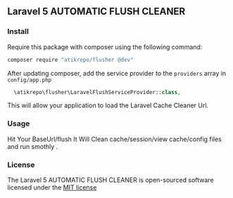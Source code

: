 ## Laravel 5 AUTOMATIC FLUSH CLEANER


### Install

Require this package with composer using the following command:

```bash
composer require "atikrepo/flusher @dev"
```

After updating composer, add the service provider to the `providers` array in `config/app.php`

```php
  \atikrepo\flusher\LaravelFlushServiceProvider::class,
```

This will allow your application to load the Laravel Cache Cleaner Url.

### Usage

Hit Your BaseUrl/flush It Will Clean cache/session/view cache/config files and run smothly .


### License

The Laravel 5 AUTOMATIC FLUSH CLEANER is open-sourced software licensed under the [MIT license](http://opensource.org/licenses/MIT)

